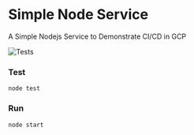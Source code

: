 # Simple Node Service

A Simple Nodejs Service to Demonstrate CI/CD in GCP

![Tests](https://github.com/neilghosh/simple-node-service/actions/workflows/node.js.yml/badge.svg)

### Test
```
node test
```
### Run
```
node start
```

